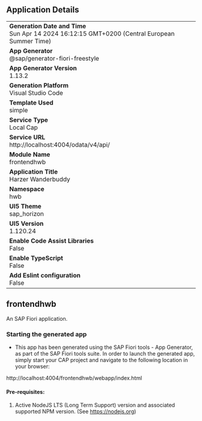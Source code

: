 ## Application Details
|               |
| ------------- |
|**Generation Date and Time**<br>Sun Apr 14 2024 16:12:15 GMT+0200 (Central European Summer Time)|
|**App Generator**<br>@sap/generator-fiori-freestyle|
|**App Generator Version**<br>1.13.2|
|**Generation Platform**<br>Visual Studio Code|
|**Template Used**<br>simple|
|**Service Type**<br>Local Cap|
|**Service URL**<br>http://localhost:4004/odata/v4/api/
|**Module Name**<br>frontendhwb|
|**Application Title**<br>Harzer Wanderbuddy|
|**Namespace**<br>hwb|
|**UI5 Theme**<br>sap_horizon|
|**UI5 Version**<br>1.120.24|
|**Enable Code Assist Libraries**<br>False|
|**Enable TypeScript**<br>False|
|**Add Eslint configuration**<br>False|

## frontendhwb

An SAP Fiori application.

### Starting the generated app

-   This app has been generated using the SAP Fiori tools - App Generator, as part of the SAP Fiori tools suite.  In order to launch the generated app, simply start your CAP project and navigate to the following location in your browser:

http://localhost:4004/frontendhwb/webapp/index.html

#### Pre-requisites:

1. Active NodeJS LTS (Long Term Support) version and associated supported NPM version.  (See https://nodejs.org)


